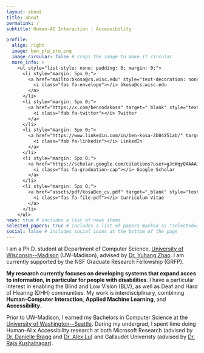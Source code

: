 ```yaml
---
layout: about
title: about
permalink: /
subtitle: Human-AI Interaction | Accessibility

profile:
  align: right
  image: ben_pfp_pro.png
  image_circular: false # crops the image to make it circular
  more_info: >
    <ul style="list-style: none; padding: 0; margin: 0;">
      <li style="margin: 5px 0;">
        <a href="mailto:bkosa@cs.wisc.edu" style="text-decoration: none; color: $green-color-ruei;">
          <i class="fas fa-envelope"></i> bkosa@cs.wisc.edu
        </a>
      </li>
      <li style="margin: 5px 0;">
        <a href="https://x.com/bencodakosa" target="_blank" style="text-decoration: none; color: $green-color-ruei;">
          <i class="fab fa-twitter"></i> Twitter
        </a>
      </li>
      <li style="margin: 5px 0;">
        <a href="https://www.linkedin.com/in/ben-kosa-2b04251ab/" target="_blank" style="text-decoration: none; color: $green-color-ruei;">
          <i class="fab fa-linkedin"></i> LinkedIn
        </a>
      </li>
      <li style="margin: 5px 0;">
        <a href="https://scholar.google.com/citations?user=gJcWqyQAAAAJ&hl=en" target="_blank" style="text-decoration: none; color: $green-color-ruei;">
          <i class="fas fa-graduation-cap"></i> Google Scholar
        </a>
      </li>
      <li style="margin: 5px 0;">
        <a href="assets/pdf/kosaBen_cv.pdf" target="_blank" style="text-decoration: none; color: $green-color-ruei;">
          <i class="fas fa-file-pdf"></i> Curriculum Vitae
        </a>
      </li>
    </ul>
news: true # includes a list of news items
selected_papers: true # includes a list of papers marked as "selected={true}"
social: false # includes social icons at the bottom of the page
---
```


I am a Ph.D. student at Department of Computer Science, [University of Wisconsin--Madison](https://www.cs.wisc.edu/) (UW-Madison), advised by [Dr. Yuhang Zhao](https://www.yuhangz.com/). I am currently supported by the NSF Graduate Research Fellowship (GRFP).

**My research currently focuses on developing systems that expand acces to information, in particular for people with disabilities**. I have a particular interest in enabling the Blind and Low Vision (BLV), as well as Deaf and Hard of Hearing (DHH) communities. My work is interdisciplinary, combining **Human-Computer Interaction**, **Applied Machine Learning**, and **Accessibility**.

Prior to UW-Madison, I earned my Bachelors in Computer Science at the [University of Washington--Seattle](https://www.cs.washington.edu/who-we-are/). During my undergrad, I spent time doing Human-AI x Accessibility research at both Microsoft Research (advised by [Dr. Danielle Bragg](https://danibragg.com/) and [Dr. Alex Lu](https://www.alexluresearch.com/)) and Gallaudet Univeristy (advised by [Dr. Raja Kushalnagar](https://scholar.google.com/citations?user=2fs6tyAAAAAJ&hl=en)).

<!-- Write your biography here. Tell the world about yourself. Link to your favorite [subreddit](http://reddit.com). You can put a picture in, too. The code is already in, just name your picture `prof_pic.jpg` and put it in the `img/` folder.

Put your address / P.O. box / other info right below your picture. You can also disable any of these elements by editing `profile` property of the YAML header of your `_pages/about.md`. Edit `_bibliography/papers.bib` and Jekyll will render your [publications page](/al-folio/publications/) automatically.

Link to your social media connections, too. This theme is set up to use [Font Awesome icons](https://fontawesome.com/) and [Academicons](https://jpswalsh.github.io/academicons/), like the ones below. Add your Facebook, Twitter, LinkedIn, Google Scholar, or just disable all of them. -->
